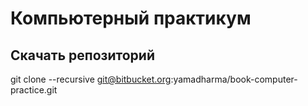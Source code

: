 # Компьютерный практикум

## Скачать репозиторий

git clone --recursive git@bitbucket.org:yamadharma/book-computer-practice.git
